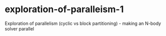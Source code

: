 # exploration-of-paralleism-1
Exploration of parallelism (cyclic vs block partitioning) - making an N-body solver parallel
